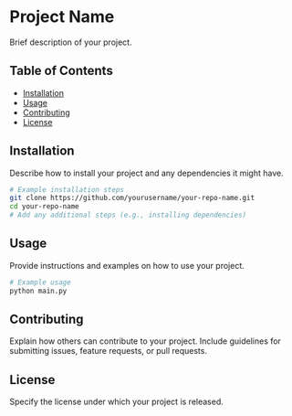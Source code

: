 # Project Name

Brief description of your project.

## Table of Contents
- [Installation](#installation)
- [Usage](#usage)
- [Contributing](#contributing)
- [License](#license)

## Installation

Describe how to install your project and any dependencies it might have.

```bash
# Example installation steps
git clone https://github.com/yourusername/your-repo-name.git
cd your-repo-name
# Add any additional steps (e.g., installing dependencies)
```

## Usage

Provide instructions and examples on how to use your project.

```bash
# Example usage
python main.py
```

## Contributing

Explain how others can contribute to your project. Include guidelines for submitting issues, feature requests, or pull requests.

## License

Specify the license under which your project is released.
